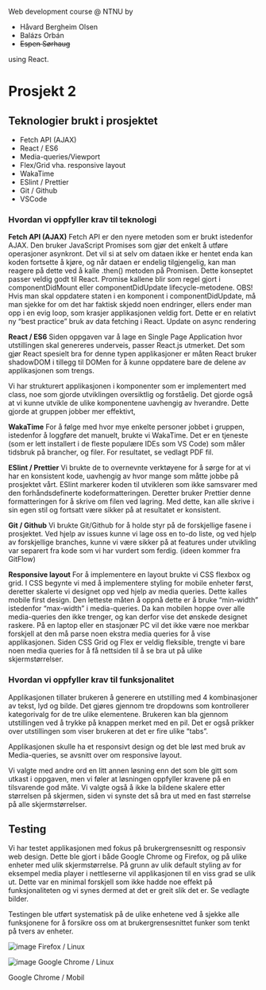Web development course @ NTNU by
- Håvard Bergheim Olsen
- Balázs Orbán
- ~~Espen Sørhaug~~

using React.

# Prosjekt 2

## Teknologier brukt i prosjektet
- Fetch API (AJAX)
- React / ES6
- Media-queries/Viewport
- Flex/Grid vha. responsive layout
- WakaTime
- ESlint / Prettier
- Git / Github
- VSCode

### Hvordan vi oppfyller krav til teknologi
**Fetch API (AJAX)**
Fetch API er den nyere metoden som er brukt  istedenfor AJAX. Den bruker JavaScript Promises som gjør det enkelt å utføre operasjoner asynkront. Det vil si at selv om dataen ikke er hentet enda kan koden fortsette å kjøre, og når dataen er endelig tilgjengelig, kan man reagere på dette ved å kalle .then() metoden på Promisen. Dette konseptet passer veldig godt til React. Promise kallene blir som regel gjort i componentDidMount eller componentDidUpdate lifecycle-metodene. OBS! Hvis man skal oppdatere staten i en komponent i componentDidUpdate, må man sjekke for om det har faktisk skjedd noen endringer, ellers ender man opp i en evig loop, som krasjer applikasjonen veldig fort. Dette er en relativt ny “best practice” bruk av data fetching i React. Update on async rendering

**React / ES6**
Siden oppgaven var å lage en Single Page Application hvor utstillingen skal genereres underveis, passer React.js utmerket. Det som gjør React spesielt bra for denne typen applikasjoner er måten React bruker shadowDOM i tillegg til DOMen for å kunne oppdatere bare de delene av applikasjonen som trengs.

Vi har strukturert applikasjonen i komponenter som er implementert med class, noe som gjorde utviklingen oversiktlig og forståelig. Det gjorde også at vi kunne utvikle de ulike komponentene uavhengig av hverandre. Dette gjorde at gruppen jobber mer effektivt,


**WakaTime**
For å følge med hvor mye enkelte personer jobbet i gruppen, istedenfor å loggføre det manuelt, brukte vi WakaTime. Det er en tjeneste (som er lett installert i de fleste populære IDEs som VS Code) som måler tidsbruk på brancher, og filer. For resultatet, se vedlagt PDF fil.

**ESlint / Prettier**
Vi brukte de to overnevnte verktøyene for å sørge for at vi har en konsistent kode, uavhengig av hvor mange som måtte jobbe på prosjektet vårt. ESlint markerer koden til utvikleren som ikke samsvarer med den forhåndsdefinerte kodeformatteringen. Deretter bruker Prettier denne formatteringen for å skrive om filen ved lagring. Med dette, kan alle skrive i sin egen stil og fortsatt være sikker på at resultatet er konsistent.

**Git / Github**
Vi brukte Git/Github for å holde styr på de forskjellige fasene i prosjektet. Ved hjelp av issues kunne vi lage oss en to-do liste, og ved hjelp av forskjellige branches, kunne vi være sikker på at features under utvikling var separert fra kode som vi har vurdert som ferdig. (ideen kommer fra GitFlow)

**Responsive layout**
For å implementere en layout brukte vi CSS flexbox og grid. I CSS begynte vi med å implementere styling for mobile enheter først, deretter skalerte vi designet opp ved hjelp av media queries. Dette kalles mobile first design. Den letteste måten å oppnå dette er å bruke “min-width” istedenfor “max-width” i media-queries. Da kan mobilen hoppe over alle media-queries den ikke trenger, og kan derfor vise det ønskede designet raskere. På en laptop eller en stasjonær PC vil det ikke være noe merkbar forskjell at den må parse noen ekstra media queries for å vise applikasjonen. Siden CSS Grid og Flex er veldig fleksible, trengte vi bare noen media queries for å få nettsiden til å se bra ut på ulike skjermstørrelser.

### Hvordan vi oppfyller krav til funksjonalitet

Applikasjonen tillater brukeren å generere en utstilling med 4 kombinasjoner av tekst, lyd og bilde. Det gjøres gjennom tre dropdowns som kontrollerer kategorivalg for de tre ulike elementene. Brukeren kan bla gjennom utstillingen ved å trykke på knappen merket med en pil. Det er også prikker over utstillingen som viser brukeren at det er fire ulike “tabs”. 

Applikasjonen skulle ha et responsivt design og det ble løst med bruk av Media-queries, se avsnitt over om responsive layout.

Vi valgte med andre ord en litt annen løsning enn det som ble gitt som utkast i oppgaven, men vi føler at løsningen oppfyller kravene på en tilsvarende god måte. Vi valgte også å ikke la bildene skalere etter størrelsen på skjermen, siden vi synste det så bra ut med en fast størrelse på alle skjermstørrelser.



## Testing

Vi har testet applikasjonen med fokus på brukergrensesnitt og responsiv web design. Dette ble gjort i både Google Chrome og Firefox, og på ulike enheter med ulik skjermstørrelse. På grunn av ulik default styling av for eksempel media player i nettleserne vil applikasjonen til en viss grad se ulik ut. Dette var en minimal forskjell som ikke hadde noe effekt på funksjonaliteten og vi synes dermed at det er greit slik det er.  Se vedlagte bilder.

Testingen ble utført systematisk på de ulike enhetene ved å sjekke alle funksjonene for å forsikre oss om at brukergrensesnittet funker som tenkt på tvers av enheter.

![image](https://user-images.githubusercontent.com/18369201/45872469-67d8c580-bd90-11e8-8d05-fa83b28031f2.png)
Firefox / Linux

![image](https://user-images.githubusercontent.com/18369201/45872542-8dfe6580-bd90-11e8-9bf6-dc91d891a07d.png)
Google Chrome / Linux

Google Chrome / Mobil

